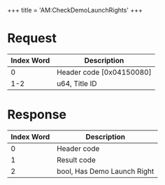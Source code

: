 +++
title = 'AM:CheckDemoLaunchRights'
+++

# Request

| Index Word | Description                |
|------------|----------------------------|
| 0          | Header code \[0x04150080\] |
| 1-2        | u64, Title ID              |

# Response

| Index Word | Description                 |
|------------|-----------------------------|
| 0          | Header code                 |
| 1          | Result code                 |
| 2          | bool, Has Demo Launch Right |
